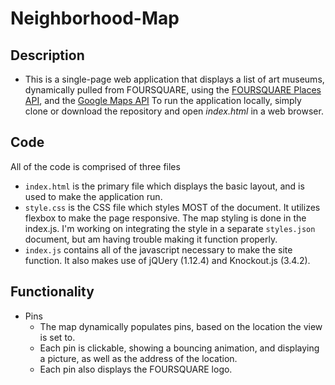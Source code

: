 # Neighborhood-Map

## Description
- This is a single-page web application that displays a list of art museums, dynamically pulled from FOURSQUARE, using the <a href="https://developer.foursquare.com/places-api" target="_blank">FOURSQUARE Places API</a>, and the <a href="https://developers.google.com/maps/documentation/" target="_blank">Google Maps API</a> To run the application locally, simply clone or download the repository and open *index.html* in a web browser.

## Code
All of the code is comprised of three files
- `index.html` is the primary file which displays the basic layout, and is used to make the application run.
- `style.css` is the CSS file which styles MOST of the document. It utilizes flexbox to make the page responsive. The map styling is done in the index.js. I'm working on integrating the style in a separate `styles.json` document, but am having trouble making it function properly.
- `index.js` contains all of the javascript necessary to make the site function. It also makes use of jQUery (1.12.4) and Knockout.js (3.4.2).

## Functionality
- Pins
    - The map dynamically populates pins, based on the location the view is set to.
    - Each pin is clickable, showing a bouncing animation, and displaying a picture, as well as the address of the location.
    - Each pin also displays the FOURSQUARE logo.

